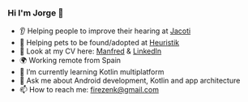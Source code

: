 ### Hi I'm Jorge 👋

- :ear: Helping people to improve their hearing at [Jacoti](https://jacoti.com/)
- :dog: Helping pets to be found/adopted at [Heuristik](https://www.heuristik.tech/)
- :eyes: Look at my CV here: [Manfred](https://www.getmanfred.com/profile/jorge) & [LinkedIn](https://www.linkedin.com/in/jorge-garrido-oval-3965b214/)
- :earth_africa: Working remote from Spain
- 🌱 I’m currently learning Kotlin multiplatform
- 💬 Ask me about Android development, Kotlin and app architecture
- 📫 How to reach me: firezenk@gmail.com
